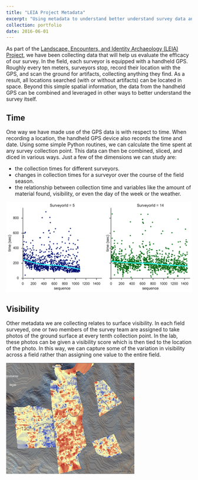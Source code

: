```yaml
---
title: "LEIA Project Metadata"
excerpt: "Using metadata to understand better understand survey data and methods<br/><img src='/images/survey_time.png'><br/>"
collection: portfolio
date: 2016-06-01
---
```


As part of the [Landscape, Encounters, and Identity Archaeology (LEIA) Project](https://leiap.weebly.com), we have been collecting data that will help us evaluate the efficacy of our survey. In the field, each surveyor is equipped with a handheld GPS. Roughly every ten meters, surveyors stop, record their location with the GPS, and scan the ground for artifacts, collecting anything they find. As a result, all locations searched (with or without artifacts) can be located in space. Beyond this simple spatial information, the data from the handheld GPS can be combined and leveraged in other ways to better understand the survey itself.

## Time
One way we have made use of the GPS data is with respect to time. When recording a location, the handheld GPS device also records the time and date. Using some simple Python routines, we can calculate the time spent at any survey collection point. This data can then be combined, sliced, and diced in various ways. Just a few of the dimensions we can study are: 
* the collection times for different surveyors.
* changes in collection times for a surveyor over the course of the field season.
* the relationship between collection time and variables like the amount of material found, visibility, or even the day of the week or the weather.

![surveyor times](/images/surveyor_learning.png)

## Visibility
Other metadata we are collecting relates to surface visibility. In each field surveyed, one or two members of the survey team are assigned to take photos of the ground surface at every tenth collection point. In the lab, these photos can be given a visibility score which is then tied to the location of the photo. In this way, we can capture some of the variation in visibility across a field rather than assigning one value to the entire field.

![mapping time](/images/survey_time_map.png)
